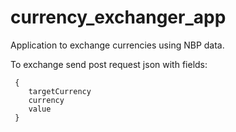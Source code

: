 # currency_exchanger_app

Application to exchange currencies using NBP data.


To exchange send post request json with fields:

     {
        targetCurrency
        currency
        value
     }

